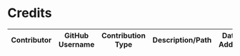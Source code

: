 # Credits

| Contributor | GitHub Username | Contribution Type | Description/Path | Date Added |
|-------------|----------------|------------------|------------------|------------|


